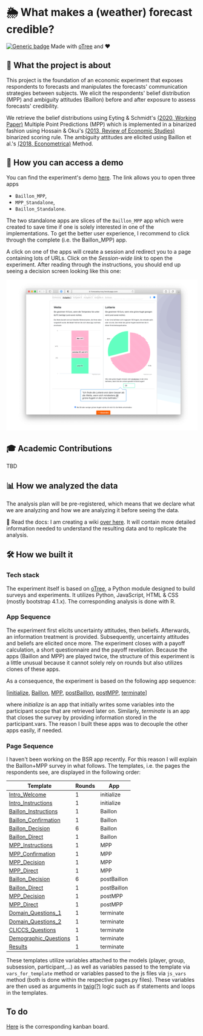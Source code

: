 # 🌦 What makes a (weather) forecast credible?
[![Generic badge](https://img.shields.io/badge/Status:-WIP-yellow.svg)](https://shields.io/)
Made with [oTree](https://www.sciencedirect.com/science/article/pii/S2214635016000101) and ❤️

## 🧐 What the project is about
This project is the foundation of an economic experiment that exposes respondents to forecasts and manipulates the 
forecasts' communication strategies between subjects. We elicit the respondents' belief distribution (MPP) and 
ambiguity attitudes (Baillon) before and after exposure to assess forecasts' credibility.

We retrieve the belief distributions using Eyting & Schmidt's 
[(2020, Working Paper)](https://download.uni-mainz.de/RePEc/pdf/Discussion_Paper_1818.pdf)
Multiple Point Predictions (MPP) which is implemented in a binarized fashion using Hossain & Okui's 
[(2013, Review of Economic Studies)](https://www.jstor.org/stable/43551453) 
binarized scoring rule. The ambiguity attitudes are elicited using Baillon et al.'s [(2018, Econometrica)]( https://doi.org/10.3982/ECTA14370) 
Method. 


## 🚏 How you can access a demo
You can find the experiment's demo [here](https://forecastsurvey.herokuapp.com/demo/). The link allows you to open 
three apps
- `Baillon_MPP`,
- `MPP_Standalone`,
- `Baillon_Standalone`.

The two standalone apps are slices of the `Baillon_MPP` app which were created to save time if one is solely interested in one
of the implementations. To get the better user experience, I recommend to click through the complete (i.e. the 
Baillon_MPP) app.

A click on one of the apps will create a session and redirect you to a page containing lots of URLs. Click on the
_Session-wide link_ to open the experiment. After reading through the instructions, you should end up seeing a decision 
screen looking like this one:

[![](figures/Baillon_Decision_Screen.png)](https://forecastsurvey.herokuapp.com/demo/)

## 🎓 Academic Contributions
TBD

## 📊 How we analyzed the data 
The analysis plan will be pre-registered, which means that we declare what we are analyzing and how we are analyzing it 
before seeing the data.

📖 Read the docs: 
I am creating a wiki [over here](https://github.com/Howquez/forecast-uncertainty/wiki). It will contain more detailed 
information needed to understand the resulting data and to replicate the analysis.

## 🛠 How we built it

### Tech stack
The experiment itself is based on [oTree](https://www.sciencedirect.com/science/article/pii/S2214635016000101), 
a Python module designed to build surveys and experiments. It utilizes 
Python, JavaScript, HTML & CSS (mostly bootstrap 4.1.x). The corresponding analysis is done with R.

### App Sequence
The experiment first elicits uncertainty attitudes, then beliefs. Afterwards, an information treatment is 
provided. Subsequently, uncertainty attitudes and beliefs are elicited once more. The experiment closes with
a payoff calculation, a short questionnaire and  the payoff revelation. Because the apps (Baillon and MPP) are played 
twice, the structure of this experiment is a little unusual because it cannot solely rely on rounds but also utilizes 
clones of these apps.

As a consequence, the experiment is based on the following app sequence: 

[[initialize](initialize), [Baillon](Baillon), [MPP](MPP), [postBaillon](postBaillon), [postMPP](postMPP), 
[terminate](terminate)]

where _initialize_ is an app that initially writes some variables into the participant scope that are 
retrieved later on. Similarly, _terminate_ is an app that closes the survey by providing information stored
in the participant.vars. The reason I built these apps was to decouple the other apps easily, if needed.

### Page Sequence 
I haven't been working on the BSR app recently. For this reason I will explain the Baillon+MPP survey in what follows.
The templates, i.e. the pages the respondents see, are displayed in the following order:

| Template                                                                                | Rounds | App         |
|-----------------------------------------------------------------------------------------|--------|-------------|
| [Intro_Welcome](oTree/initialize/templates/initialize/Intro_Welcome.html)               | 1      | initialize  |
| [Intro_Instructions](oTree/initialize/templates/initialize/Intro_Instructions.html)     | 1      | initialize  |
| [Baillon_Instructions](oTree/Baillon/templates/Baillon/Baillon_Instructions.html)       | 1      | Baillon     |
| [Baillon_Confirmation](oTree/Baillon/templates/Baillon/Baillon_Confirmation.html)       | 1      | Baillon     |
| [Baillon_Decision](oTree/Baillon/templates/Baillon/Baillon_Decision.html)               | 6      | Baillon     |
| [Baillon_Direct](oTree/Baillon/templates/Baillon/Baillon_Direct.html)                   | 1      | Baillon     |
| [MPP_Instructions](oTree/MPP/templates/MPP/MPP_Instructions.html)                       | 1      | MPP         |
| [MPP_Confirmation](oTree/MPP/templates/MPP/MPP_Confirmation.html)                       | 1      | MPP         |
| [MPP_Decision](oTree/MPP/templates/MPP/MPP_Decision.html)                               | 1      | MPP         |
| [MPP_Direct](oTree/MPP/templates/MPP/MPP_Direct.html)                                   | 1      | MPP         |
| [Baillon_Decision](oTree/Baillon/templates/Baillon/Baillon_Decision.html)               | 6      | postBaillon |
| [Baillon_Direct](oTree/Baillon/templates/Baillon/Baillon_Direct.html)                   | 1      | postBaillon |
| [MPP_Decision](oTree/MPP/templates/MPP/MPP_Decision.html)                               | 1      | postMPP     |
| [MPP_Direct](oTree/MPP/templates/MPP/MPP_Direct.html)                                   | 1      | postMPP     |
| [Domain_Questions_1](oTree/terminate/templates/terminate/Domain_Questions_1.html)       | 1      | terminate   |
| [Domain_Questions_2](oTree/terminate/templates/terminate/Domain_Questions_2.html)       | 1      | terminate   |
| [CLICCS_Questions](oTree/terminate/templates/terminate/CLICCS_Questions.html)           | 1      | terminate   |
| [Demographic_Questions](oTree/terminate/templates/terminate/Demographic_Questions.html) | 1      | terminate   |
| [Results](oTree/terminate/templates/terminate/Results.html)                             | 1      | terminate   |

These templates utilize variables attached to the models (player, group, subsession, participant,...) as well as
variables passed to the template via `vars_for_template` method or variables passed to the js files via `js_vars` method
(both is done within the respective pages.py files). These variables are then used as arguments in 
[twig(?)](https://twig.symfony.com/doc/2.x/intro.html) logic such as if statements and loops in the templates.

## To do
[Here](https://github.com/Howquez/forecast-uncertainty/projects/1) is the corresponding kanban board.



